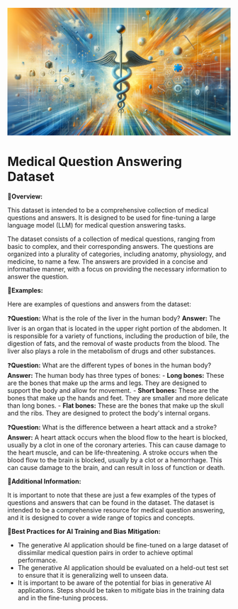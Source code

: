 ![medquestion](docs/medquestion.png)

# Medical Question Answering Dataset

💁**Overview:**

This dataset is intended to be a comprehensive collection of medical questions and answers. It is designed to be used for fine-tuning a large language model (LLM) for medical question answering tasks.

The dataset consists of a collection of medical questions, ranging from basic to complex, and their corresponding answers. The questions are organized into a plurality of categories, including anatomy, physiology, and medicine, to name a few. The answers are provided in a concise and informative manner, with a focus on providing the necessary information to answer the question.

📖**Examples:**

Here are examples of questions and answers from the dataset:

❓**Question:** What is the role of the liver in the human body?
   **Answer:** The liver is an organ that is located in the upper right portion of the abdomen. It is responsible for a variety of functions, including the production of bile, the digestion of fats, and the removal of waste products from the blood. The liver also plays a role in the metabolism of drugs and other substances.

❓**Question:** What are the different types of bones in the human body?
   **Answer:** The human body has three types of bones:
      - **Long bones:** These are the bones that make up the arms and legs. They are designed to support the body and allow for movement.
      - **Short bones:** These are the bones that make up the hands and feet. They are smaller and more delicate than long bones.
      - **Flat bones:** These are the bones that make up the skull and the ribs. They are designed to protect the body's internal organs.

❓**Question:** What is the difference between a heart attack and a stroke?
   **Answer:** A heart attack occurs when the blood flow to the heart is blocked, usually by a clot in one of the coronary arteries. This can cause damage to the heart muscle, and can be life-threatening.
   A stroke occurs when the blood flow to the brain is blocked, usually by a clot or a hemorrhage. This can cause damage to the brain, and can result in loss of function or death.

💁**Additional Information:**

It is important to note that these are just a few examples of the types of questions and answers that can be found in the dataset. The dataset is intended to be a comprehensive resource for medical question answering, and it is designed to cover a wide range of topics and concepts.

🧐**Best Practices for AI Training and Bias Mitigation:**

- The generative AI application should be fine-tuned on a large dataset of dissimilar medical question pairs in order to achieve optimal performance.
- The generative AI application should be evaluated on a held-out test set to ensure that it is generalizing well to unseen data.
- It is important to be aware of the potential for bias in generative AI applications. Steps should be taken to mitigate bias in the training data and in the fine-tuning process.
